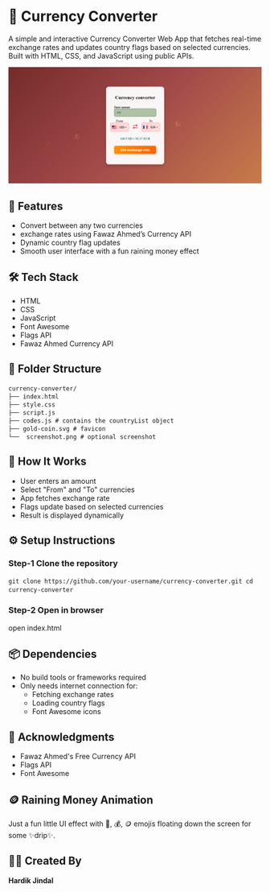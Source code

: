 # 💱 Currency Converter

A simple and interactive Currency Converter Web App that fetches real-time exchange rates and updates country flags based on selected currencies. Built with HTML, CSS, and JavaScript using public APIs.

<!-- Replace with your actual screenshot filename -->
![Screenshot](Screenshot.png)

## 🚀 Features

- Convert between any two currencies
- exchange rates using Fawaz Ahmed’s Currency API
- Dynamic country flag updates
- Smooth user interface with a fun raining money effect

## 🛠️ Tech Stack

- HTML
- CSS
- JavaScript
- Font Awesome
- Flags API
- Fawaz Ahmed Currency API

## 📁 Folder Structure
```
currency-converter/
├── index.html
├── style.css
├── script.js
├── codes.js # contains the countryList object
├── gold-coin.svg # favicon
└──  screenshot.png # optional screenshot
```

## 🧠 How It Works

- User enters an amount 
- Select "From" and "To" currencies
- App fetches exchange rate
- Flags update based on selected currencies
- Result is displayed dynamically

## ⚙️ Setup Instructions

### Step-1 Clone the repository

```git clone https://github.com/your-username/currency-converter.git cd currency-converter```

### Step-2 Open in browser

open index.html

## 📦 Dependencies

- No build tools or frameworks required
- Only needs internet connection for:
  - Fetching exchange rates
  - Loading country flags
  - Font Awesome icons

## 🙌 Acknowledgments

- Fawaz Ahmed's Free Currency API
- Flags API
- Font Awesome

## 🪙 Raining Money Animation

Just a fun little UI effect with 💸, 💰, 🪙 emojis floating down the screen for some ✨drip✨.

## 👨‍💻 Created By
**Hardik Jindal**

